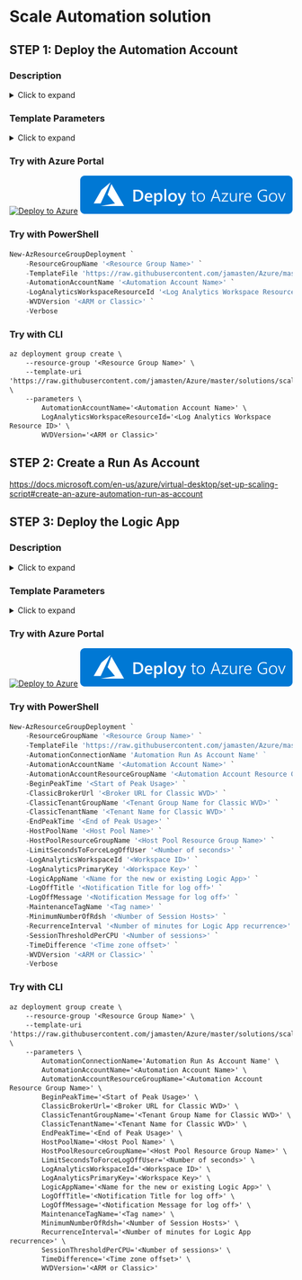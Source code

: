 # Scale Automation solution

## STEP 1: Deploy the Automation Account

### Description

<details>
<summary>Click to expand</summary>

This ARM template will deploy the following resources:

* Automation Account
* Automation Account Modules
* Automation Account Runbook
* Automation Account Webhook
* Automation Account Variable
* Diagnostic Settings for the Automation Account (Optional)

By configuring the "workspace" parameters for this deployment, the Runbook job logs will be sent to a Log Analytics Workspace.  Review this Docs page, "[View Automation logs in Azure Monitor logs](https://docs.microsoft.com/en-us/azure/automation/automation-manage-send-joblogs-log-analytics#view-automation-logs-in-azure-monitor-logs)", for the KQL queries to view the log data and create alerts.

</details>

### Template Parameters

<details>
<summary>Click to expand</summary>

#### REQUIRED

* **AutomationAccountName**: Name of an existing Automation Account or the desired name for a new Automation Account
* **WVDVersion**: Choose between ARM and Classic version of WVD

#### OPTIONAL

* **LogAnalyticsWorkspaceResourceId**: Resource ID of the Log Analytics Workspace to use for logging the Runbook jobs and job stream in Azure Automation

</details>

### Try with Azure Portal

[![Deploy to Azure](https://aka.ms/deploytoazurebutton)](https://portal.azure.com/#create/Microsoft.Template/uri/https%3A%2F%2Fraw.githubusercontent.com%2Fjamasten%2FAzure%2Fmaster%2Fsolutions%2FscalingAutomation%2FscalingAutomationAccount.json)
[![Deploy to Azure Gov](https://raw.githubusercontent.com/Azure/azure-quickstart-templates/master/1-CONTRIBUTION-GUIDE/images/deploytoazuregov.svg?sanitize=true)](https://portal.azure.us/#create/Microsoft.Template/uri/https%3A%2F%2Fraw.githubusercontent.com%2Fjamasten%2FAzure%2Fmaster%2Fsolutions%2FscalingAutomation%2FscalingAutomationAccount.json)

### Try with PowerShell

````powershell
New-AzResourceGroupDeployment `
    -ResourceGroupName '<Resource Group Name>' `
    -TemplateFile 'https://raw.githubusercontent.com/jamasten/Azure/master/solutions/scalingAutomation/scalingAutomationAccount.json' `
    -AutomationAccountName '<Automation Account Name>' `
    -LogAnalyticsWorkspaceResourceId '<Log Analytics Workspace Resource ID>' `
    -WVDVersion '<ARM or Classic>' `
    -Verbose
````

### Try with CLI

````cli
az deployment group create \
    --resource-group '<Resource Group Name>' \
    --template-uri 'https://raw.githubusercontent.com/jamasten/Azure/master/solutions/scalingAutomation/scalingAutomationAccount.json' \
    --parameters \
        AutomationAccountName='<Automation Account Name>' \
        LogAnalyticsWorkspaceResourceId='<Log Analytics Workspace Resource ID>' \
        WVDVersion='<ARM or Classic>'
````

## STEP 2: Create a Run As Account

https://docs.microsoft.com/en-us/azure/virtual-desktop/set-up-scaling-script#create-an-azure-automation-run-as-account

## STEP 3: Deploy the Logic App

### Description

<details>
<summary>Click to expand</summary>

This ARM template will deploy a Logic App to trigger the scaling runbook in Azure Automation.

</details>

### Template Parameters

<details>
<summary>Click to expand</summary>

#### REQUIRED

* **AutomationConnectionName**: Name of the Azure Automation Run As account
* **AutomationAccountName**: Name of the Automation Account
* **AutomationAccountResourceGroupName**: Name of the Resource Group for the Automation Account
* **BeginPeakTime**: Time when session hosts will scale up and continue to stay on to support peak demand; Format 24 hours, e.g. 9:00 for 9am
* **ClassicBrokerUrl**: Connection Broker URL for a Classic WVD deployment only. For ARM, either leave the value blank or input any string.
* **ClassicTenantGroupName**: Tenant Group Name for a Classic WVD deployment only. For ARM, either leave the value blank or input any string.
* **ClassicTenantName**: Tenant Name for a Classic WVD deployment only.For ARM, either leave the value blank or input any string.
* **EndPeakTime**: Time when session hosts will scale down and stay off to support low demand; Format 24 hours, e.g. 17:00 for 5pm
* **HostPoolName**: Name of the WVD host pool to target for scaling
* **HostPoolResourceGroupName**: Name of the resource group for the WVD host pool to target for scaling
* **LimitSecondsToForceLogOffUser**: The number of seconds to wait before automatically signing out users. If set to 0, any session host that has user sessions will be left untouched
* **LogicAppName**: Name for the new or existing Logic App
* **MaintenanceTagName**: The name of the Tag associated with VMs you don't want to be managed by this scaling tool
* **MinimumNumberOfRdsh**: The minimum number of session host VMs to keep running during off-peak hours
* **RecurrenceInterval**: Specifies the recurrence interval of the job in minutes
* **SessionThresholdPerCPU**: The maximum number of sessions per CPU that will be used as a threshold to determine when new session host VMs need to be started during peak hours
* **TimeDifference**: Time zone off set for host pool location; Format 24 hours, e.g. -4:00 for Eastern Daylight Time
* **WVDVersion**: Determines if the solution will scale a Classic or ARM version of a WVD host pool

#### OPTIONAL

* **LogOffTitle**: The title of the message sent to the user before they are forced to sign out
* **LogOffMessage**: The body of the message sent to the user before they are forced to sign out

</details>

### Try with Azure Portal

[![Deploy to Azure](https://aka.ms/deploytoazurebutton)](https://portal.azure.com/#create/Microsoft.Template/uri/https%3A%2F%2Fraw.githubusercontent.com%2Fjamasten%2FAzure%2Fmaster%2Fsolutions%2FscalingAutomation%2FscalingLogicApp.json)
[![Deploy to Azure Gov](https://raw.githubusercontent.com/Azure/azure-quickstart-templates/master/1-CONTRIBUTION-GUIDE/images/deploytoazuregov.svg?sanitize=true)](https://portal.azure.us/#create/Microsoft.Template/uri/https%3A%2F%2Fraw.githubusercontent.com%2Fjamasten%2FAzure%2Fmaster%2Fsolutions%2FscalingAutomation%2FscalingLogicApp.json)

### Try with PowerShell

````powershell
New-AzResourceGroupDeployment `
    -ResourceGroupName '<Resource Group Name>' `
    -TemplateFile 'https://raw.githubusercontent.com/jamasten/Azure/master/solutions/scalingAutomation/scalingLogicApp.json' `
    -AutomationConnectionName 'Automation Run As Account Name' ` 
    -AutomationAccountName '<Automation Account Name>' `
    -AutomationAccountResourceGroupName '<Automation Account Resource Group Name>' `
    -BeginPeakTime '<Start of Peak Usage>' `
    -ClassicBrokerUrl '<Broker URL for Classic WVD>' `
    -ClassicTenantGroupName '<Tenant Group Name for Classic WVD>' `
    -ClassicTenantName '<Tenant Name for Classic WVD>' `
    -EndPeakTime '<End of Peak Usage>' `
    -HostPoolName '<Host Pool Name>' `
    -HostPoolResourceGroupName '<Host Pool Resource Group Name>' `
    -LimitSecondsToForceLogOffUser '<Number of seconds>' `
    -LogAnalyticsWorkspaceId '<Workspace ID>' `
    -LogAnalyticsPrimaryKey '<Workspace Key>' `
    -LogicAppName '<Name for the new or existing Logic App>' `
    -LogOffTitle '<Notification Title for log off>' `
    -LogOffMessage '<Notification Message for log off>' `
    -MaintenanceTagName '<Tag name>' `
    -MinimumNumberOfRdsh '<Number of Session Hosts>' `
    -RecurrenceInterval '<Number of minutes for Logic App recurrence>' `
    -SessionThresholdPerCPU '<Number of sessions>' `
    -TimeDifference '<Time zone offset>' `
    -WVDVersion '<ARM or Classic>' `
    -Verbose
````

### Try with CLI

````cli
az deployment group create \
    --resource-group '<Resource Group Name>' \
    --template-uri 'https://raw.githubusercontent.com/jamasten/Azure/master/solutions/scalingAutomation/scalingLogicApp.json' \
    --parameters \
        AutomationConnectionName='Automation Run As Account Name' \
        AutomationAccountName='<Automation Account Name>' \
        AutomationAccountResourceGroupName='<Automation Account Resource Group Name>' \
        BeginPeakTime='<Start of Peak Usage>' \
        ClassicBrokerUrl='<Broker URL for Classic WVD>' \
        ClassicTenantGroupName='<Tenant Group Name for Classic WVD>' \
        ClassicTenantName='<Tenant Name for Classic WVD>' \
        EndPeakTime='<End of Peak Usage>' \
        HostPoolName='<Host Pool Name>' \
        HostPoolResourceGroupName='<Host Pool Resource Group Name>' \
        LimitSecondsToForceLogOffUser='<Number of seconds>' \
        LogAnalyticsWorkspaceId='<Workspace ID>' \
        LogAnalyticsPrimaryKey='<Workspace Key>' \
        LogicAppName='<Name for the new or existing Logic App>' \
        LogOffTitle='<Notification Title for log off>' \
        LogOffMessage='<Notification Message for log off>' \
        MaintenanceTagName='<Tag name>' \
        MinimumNumberOfRdsh='<Number of Session Hosts>' \
        RecurrenceInterval='<Number of minutes for Logic App recurrence>' \
        SessionThresholdPerCPU='<Number of sessions>' \
        TimeDifference='<Time zone offset>' \
        WVDVersion='<ARM or Classic>'
````
